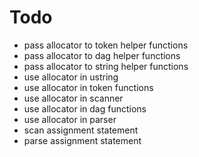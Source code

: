 # Todo
* pass allocator to token helper functions
* pass allocator to dag helper functions
* pass allocator to string helper functions
* use allocator in ustring
* use allocator in token functions
* use allocator in scanner
* use allocator in dag functions
* use allocator in parser
* scan assignment statement
* parse assignment statement